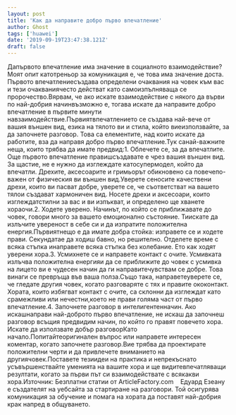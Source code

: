 ```yaml
---
layout: post
title: 'Как да направите добро първо впечатление'
author: Ghost
tags: ['huawei']
date: '2019-09-19T23:47:38.121Z'
draft: false
---
```


Дапървото впечатление има значение в социалното взаимодействие? Моят опит катотреньор за комуникация е, че това има значение доста. Първото впечатлениесъздава определени очаквания на човек към вас и тези очакваниячесто действат като самоизпълняваща се пророчество.Вярвам, че ако искате взаимодействие с някого да върви по най-добрия начинвъзможно е, тогава искате да направите добро впечатление в първите минути навзаимодействие.Първиятвпечатлението се създава най-вече от вашия външен вид, езика на тялото ви и стила, който виеизползвайте, за да започнете разговор. Това са елементите, над които искате да работите, вза да направя добро първо впечатление.Тук санай-важните неща, които трябва да имате предвид:1. Облечете се, за да впечатлите. Още първото впечатление правишсъздавате е чрез вашия външен вид. За щастие, не е нужно да изглеждате катосупермодел, който да впечатли. Дрехите, аксесоарите и гримьорът обикновено са повечепо-важен от физическия ви външен вид.Уверете сеносите качествени дрехи, които ви пасват добре, уверете се, че съответстват на вашето тялои създават хармоничен вид. Носете дрехи и аксесоари, които изглеждатстилни за вас и ви изпъкват, и определено ще хванете хораочи.2. Ходете уверено. Начинът, по който се приближавате до човек, говори много за вашето емоционално състояние. Тиискате да излъчите увереност в себе си и да изпратите положителна енергия.Първиятнещо е да имате добра стойка: изправете се и ходете прави. Секундатае да ходиш бавно, но решително. Отделете време с всяка стъпка инаправете всяка стъпка без колебание. Ето как ходят уверени хора.3. Усмихнете се и направете контакт с очите. Усмивката излъчва положителна енергияи да се приближите до човек с усмивка на лицето ви е чудесен начин да ги направитечувствам се добре. Това винаги се превръща във ваша полза.Също така, направетеуверете се, че гледате другия човек, когато разговаряте с тях и правите ококонтакт. Хората, които избягват контакт с очите, са склонни да изглеждат като срамежливи или нечестни,което не прави голяма част от първо впечатление.4. Започнете разговор в интелигентенначин. Ако искашнаправи най-доброто първо впечатление, не искаш да започнеш разговор всъщия предвидим начин, по който го правят повечето хора. Искате да използвате добър разговорКато начало.Попитайтеоригинален въпрос или направете интересен коментар, когато започнете разговор.Вие трябва да проектирате положителни черти и да привлечете вниманието на другиячовек.Поставете тезиидеи на практика и непрекъснато усъвършенствайте уменията на вашите хора и ще видитевпечатляващи резултати, когато за първи път си взаимодействате с всякакви хора.Източник: Безплатни статии от ArticleFactory.com    Едуард Езеану е създателят на уебсайта за стартиране на разговори. Той осигурява комуникация за обучение и помага на хората да поставят най-добрия крак напред в общуването.
